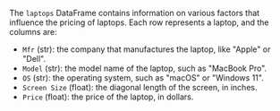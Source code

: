 The `laptops` DataFrame contains information on various factors that influence the pricing of laptops. Each row represents a laptop, and the columns are:

- `Mfr` (str): the company that manufactures the laptop, like "Apple" or "Dell".
- `Model` (str): the model name of the laptop, such as "MacBook Pro".
- `OS` (str): the operating system, such as "macOS" or "Windows 11".
- `Screen Size` (float): the diagonal length of the screen, in inches.
- `Price` (float): the price of the laptop, in dollars.
